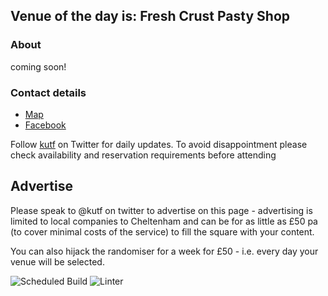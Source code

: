 <!-- lunch_item starts -->
## Venue of the day is: Fresh Crust Pasty Shop

### About

coming soon!

### Contact details

- [Map](https://www.google.com/maps/place/Fresh%20Crust%20Pasty%20Shop+Cheltenham/)
- [Facebook](https://www.facebook.com/Fresh-Crust-The-pasty-shop-144353402924385/)

<!-- lunch_item ends -->


Follow [kutf](https://twitter.com/kutf) on Twitter for daily updates. To avoid disappointment please check availability and reservation requirements before attending

## Advertise

Please speak to @kutf on twitter to advertise on this page - advertising is limited to local companies to Cheltenham and can be for as little as £50 pa (to cover minimal costs of the service) to fill the square with your content.

You can also hijack the randomiser for a week for £50 - i.e. every day your venue will be selected.

![Scheduled Build](https://github.com/Cheltenham-Open-Data/lunches/workflows/Scheduled%20Build/badge.svg)
![Linter](https://github.com/Cheltenham-Open-Data/lunches//workflows/Linter/badge.svg)
